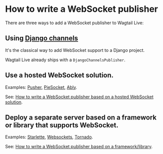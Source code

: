 # How to write a WebSocket publisher

There are three ways to add a WebSocket publisher to Wagtail Live:

## Using [Django channels](https://channels.readthedocs.io/en/stable/)

It's the classical way to add WebSocket support to a Django project.
    
Wagtail Live already ships with a `DjangoChannelsPublisher`.

## Use a hosted WebSocket solution.
    
Examples: [Pusher](https://pusher.com/), [PieSocket](https://www.piesocket.com/), [Ably](https://ably.com/).

See: [How to write a WebSocket publisher based on a hosted WebSocket solution](hosted_websocket_solution.md).

## Deploy a separate server based on a framework or library that supports WebSocket.

Examples: [Starlette](https://github.com/encode/starlette), [Websockets](https://github.com/aaugustin/websockets), [Tornado](https://www.tornadoweb.org/en/stable/).

See: [How to write a WebSocket publisher based on a framework/library](framework_library.md).